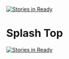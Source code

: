 [![Stories in Ready](https://badge.waffle.io/noahpeden/SplashTop.png?label=ready&title=Ready)](https://waffle.io/noahpeden/SplashTop)
# Splash Top


[![Stories in Ready](https://badge.waffle.io/noahpeden/SplashTop.png?label=ready&title=Ready)](http://waffle.io/noahpeden/SplashTop)
